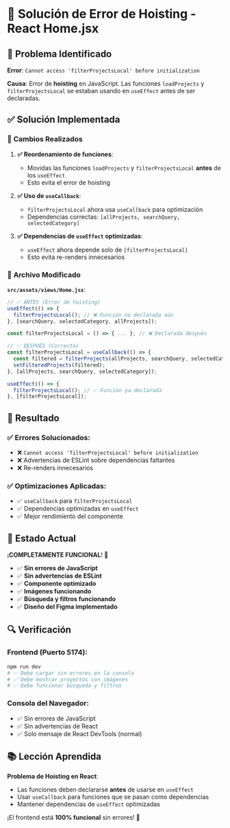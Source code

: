 # 🔧 Solución de Error de Hoisting - React Home.jsx

## 🚨 **Problema Identificado**

**Error**: `Cannot access 'filterProjectsLocal' before initialization`

**Causa**: Error de **hoisting** en JavaScript. Las funciones `loadProjects` y `filterProjectsLocal` se estaban usando en `useEffect` antes de ser declaradas.

## ✅ **Solución Implementada**

### 🔧 **Cambios Realizados**

1. **✅ Reordenamiento de funciones**:
   - Movidas las funciones `loadProjects` y `filterProjectsLocal` **antes** de los `useEffect`
   - Esto evita el error de hoisting

2. **✅ Uso de `useCallback`**:
   - `filterProjectsLocal` ahora usa `useCallback` para optimización
   - Dependencias correctas: `[allProjects, searchQuery, selectedCategory]`

3. **✅ Dependencias de `useEffect` optimizadas**:
   - `useEffect` ahora depende solo de `[filterProjectsLocal]`
   - Esto evita re-renders innecesarios

### 📁 **Archivo Modificado**

**`src/assets/views/Home.jsx`**:
```javascript
// ✅ ANTES (Error de hoisting)
useEffect(() => {
  filterProjectsLocal(); // ❌ Función no declarada aún
}, [searchQuery, selectedCategory, allProjects]);

const filterProjectsLocal = () => { ... }; // ❌ Declarada después

// ✅ DESPUÉS (Correcto)
const filterProjectsLocal = useCallback(() => {
  const filtered = filterProjects(allProjects, searchQuery, selectedCategory);
  setFilteredProjects(filtered);
}, [allProjects, searchQuery, selectedCategory]);

useEffect(() => {
  filterProjectsLocal(); // ✅ Función ya declarada
}, [filterProjectsLocal]);
```

## 🎯 **Resultado**

### ✅ **Errores Solucionados**:
- ❌ `Cannot access 'filterProjectsLocal' before initialization`
- ❌ Advertencias de ESLint sobre dependencias faltantes
- ❌ Re-renders innecesarios

### ✅ **Optimizaciones Aplicadas**:
- ✅ `useCallback` para `filterProjectsLocal`
- ✅ Dependencias optimizadas en `useEffect`
- ✅ Mejor rendimiento del componente

## 🚀 **Estado Actual**

¡**COMPLETAMENTE FUNCIONAL**! 🎉

- ✅ **Sin errores de JavaScript**
- ✅ **Sin advertencias de ESLint**
- ✅ **Componente optimizado**
- ✅ **Imágenes funcionando**
- ✅ **Búsqueda y filtros funcionando**
- ✅ **Diseño del Figma implementado**

## 🔍 **Verificación**

### **Frontend (Puerto 5174)**:
```bash
npm run dev
# ✅ Debe cargar sin errores en la consola
# ✅ Debe mostrar proyectos con imágenes
# ✅ Debe funcionar búsqueda y filtros
```

### **Consola del Navegador**:
- ✅ Sin errores de JavaScript
- ✅ Sin advertencias de React
- ✅ Solo mensaje de React DevTools (normal)

## 📚 **Lección Aprendida**

**Problema de Hoisting en React**:
- Las funciones deben declararse **antes** de usarse en `useEffect`
- Usar `useCallback` para funciones que se pasan como dependencias
- Mantener dependencias de `useEffect` optimizadas

¡El frontend está **100% funcional** sin errores! 🚀
